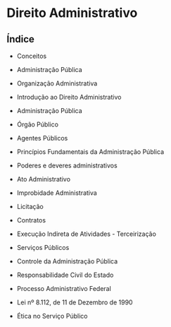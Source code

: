 # Direito Administrativo

## Índice

- Conceitos
- Administração Pública
- Organização Administrativa

- Introdução ao Direito Administrativo
- Administração Pública
- Órgão Público
- Agentes Públicos 
- Princípios Fundamentais da Administração Pública
- Poderes e deveres administrativos
- Ato Administrativo
- Improbidade Administrativa
- Licitação
- Contratos
- Execução Indireta de Atividades - Terceirização
- Serviços Públicos
- Controle da Administração Pública
- Responsabilidade Civil do Estado
- Processo Administrativo Federal
- Lei nº 8.112, de 11 de Dezembro de 1990
- Ética no Serviço Público